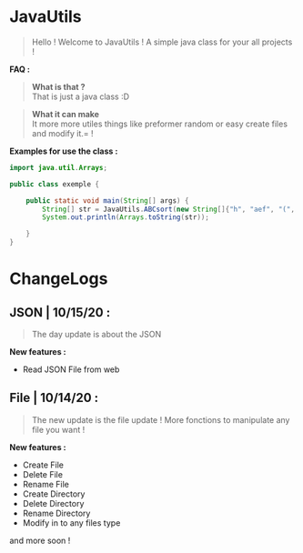 # JavaUtils

> Hello ! Welcome to JavaUtils ! A simple java class for your all projects !

**FAQ :**

> **What is that ?** <br/>
That is just a java class :D

> **What it can make** <br/>
It more more utiles things like preformer random or easy create files and modify it.= !

**Examples for use the class :**

```Java
import java.util.Arrays;

public class exemple {

    public static void main(String[] args) {
        String[] str = JavaUtils.ABCsort(new String[]{"h", "aef", "(", "cfezrg"});
        System.out.println(Arrays.toString(str));

    }
}
```

# ChangeLogs

## JSON | 10/15/20 :

> The day update is about the JSON

**New features :**

- Read JSON File from web

## File | 10/14/20 :

> The new update is the file update ! More fonctions to manipulate any file you want !

**New features :**

- Create File
- Delete File
- Rename File
- Create Directory
- Delete Directory
- Rename Directory
- Modify in to any files type

and more soon !
